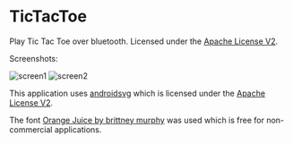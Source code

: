 # TicTacToe

Play Tic Tac Toe over bluetooth. Licensed under the [Apache License V2](http://www.apache.org/licenses/LICENSE-2.0).

Screenshots:

![screen1](https://user-images.githubusercontent.com/22525665/30083668-af1a85fa-928f-11e7-9543-5ed7a7d888e1.png)
![screen2](https://user-images.githubusercontent.com/22525665/30083671-b2fea444-928f-11e7-8205-74a00ba451a2.png)


This application uses [androidsvg](https://github.com/BigBadaboom/androidsvg) which is licensed under the [Apache License V2](http://www.apache.org/licenses/LICENSE-2.0).

The font [Orange Juice by brittney murphy](www.brittneymurphydesign.com) was used which is free for non-commercial applications.
